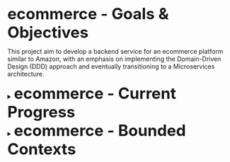 <strong style="font-size: 2.5em;">ecommerce - Goals & Objectives</strong>

This project aim to develop a backend service for an ecommerce platform similar to Amazon, with an emphasis on implementing the Domain-Driven Design (DDD) approach and eventually transitioning to a Microservices architecture.


<details>
    <summary><strong style="font-size: 2.5em;">ecommerce - Current Progress</strong></summary>

[My detailed design process in Notion](https://sphenoid-soybean-e9a.notion.site/E-Commerce-Project-15bce826ff1180ebae6ef3ef200f857b)

## **User Context**

- Designing DTOs for User entity
- Refactoring controllers, services to use UserDTOs
- Create domain and app services for Role, Permission
- Enforce RBAC authorization on endpoints

## **Product Context**
- Develop the business logic for adding, removing, updating products
- Only sellers can add/update/remove products
</details>

<details>
    <summary><strong style="font-size: 2.5em;">ecommerce - Bounded Contexts</strong></summary>

This project is designed around the Domain-Driven Design (DDD) approach, with separate bounded contexts to encapsulate distinct areas of the e-commerce platform's domain. Each context has its own responsibilities and domain logic.

## **User Context**
- Manages user CRUD operations
- Handles user authorization based on roles and permissions
- Manages role and permission CRUD operations

## **Product Context**
- Manages product CRUD operations

## **Cart Context**
- Manages cart CRUD operations
- Handles cart persistence logic (ephemeral carts, save-for-later functionality)

## **Order Context**
- Manages order CRUD operations for record-keeping and status tracking

## **Payment Context**
- Manages payment processing via external third-party integrations
- Handles price breakdowns for orders
- Manages user subscriptions and related payment plans
</details>

